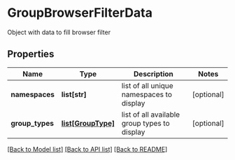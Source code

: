# GroupBrowserFilterData

Object with data to fill browser filter

## Properties

| Name            | Type                                | Description                                  | Notes      |
| --------------- | ----------------------------------- | -------------------------------------------- | ---------- |
| **namespaces**  | **list[str]**                       | list of all unique namespaces to display     | [optional] |
| **group_types** | [**list[GroupType]**](GroupType.md) | list of all available group types to display | [optional] |

[[Back to Model list]](../README.md#documentation-for-models) [[Back to API list]](../README.md#documentation-for-api-endpoints) [[Back to README]](../README.md)
